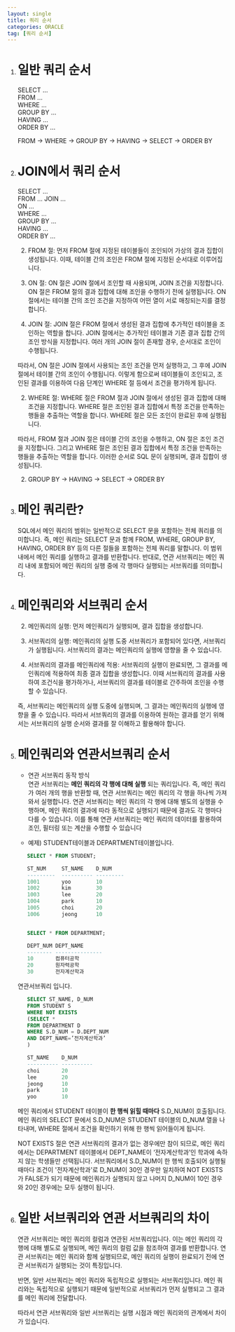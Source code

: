 ```yaml
---
layout: single
title: 쿼리 순서
categories: ORACLE
tag: [쿼리 순서]
---
```



1. # 일반 쿼리 순서
   SELECT ...   
   FROM ...   
   WHERE ...   
   GROUP BY ...   
   HAVING ...   
   ORDER BY ...   

   FROM → WHERE → GROUP BY → HAVING → SELECT → ORDER BY

1. # JOIN에서 쿼리 순서
   SELECT ...   
   FROM ... JOIN ...   
   ON ...   
   WHERE ...   
   GROUP BY ...   
   HAVING ...   
   ORDER BY ...   

   2. FROM 절: 먼저 FROM 절에 지정된 테이블들이 조인되어 가상의 결과 집합이 생성됩니다. 이때, 테이블 간의 조인은 FROM 절에 지정된 순서대로 이루어집니다.

   2. ON 절: ON 절은 JOIN 절에서 조인할 때 사용되며, JOIN 조건을 지정합니다. ON 절은 FROM 절의 결과 집합에 대해 조인을 수행하기 전에 실행됩니다. ON 절에서는 테이블 간의 조인 조건을 지정하여 어떤 열이 서로 매칭되는지를 결정합니다.
   
   2. JOIN 절: JOIN 절은 FROM 절에서 생성된 결과 집합에 추가적인 테이블을 조인하는 역할을 합니다. JOIN 절에서는 추가적인 테이블과 기존 결과 집합 간의 조인 방식을 지정합니다. 여러 개의 JOIN 절이 존재할 경우, 순서대로 조인이 수행됩니다.

   따라서, ON 절은 JOIN 절에서 사용되는 조인 조건을 먼저 실행하고, 그 후에 JOIN 절에서 테이블 간의 조인이 수행됩니다. 이렇게 함으로써 테이블들이 조인되고, 조인된 결과를 이용하여 다음 단계인 WHERE 절 등에서 조건을 평가하게 됩니다.

   2. WHERE 절: WHERE 절은 FROM 절과 JOIN 절에서 생성된 결과 집합에 대해 조건을 지정합니다. WHERE 절은 조인된 결과 집합에서 특정 조건을 만족하는 행들을 추출하는 역할을 합니다. WHERE 절은 모든 조인이 완료된 후에 실행됩니다.

   따라서, FROM 절과 JOIN 절은 테이블 간의 조인을 수행하고, ON 절은 조인 조건을 지정합니다. 그리고 WHERE 절은 조인된 결과 집합에서 특정 조건을 만족하는 행들을 추출하는 역할을 합니다. 이러한 순서로 SQL 문이 실행되며, 결과 집합이 생성됩니다.

   2. GROUP BY → HAVING → SELECT → ORDER BY

1. # 메인 쿼리란?
   SQL에서 메인 쿼리의 범위는 일반적으로 SELECT 문을 포함하는 전체 쿼리를 의미합니다. 즉, 메인 쿼리는 SELECT 문과 함께 FROM, WHERE, GROUP BY, HAVING, ORDER BY 등의 다른 절들을 포함하는 전체 쿼리를 말합니다. 이 범위 내에서 메인 쿼리를 실행하고 결과를 반환합니다. 반대로, 연관 서브쿼리는 메인 쿼리 내에 포함되어 메인 쿼리의 실행 중에 각 행마다 실행되는 서브쿼리를 의미합니다.

1. # 메인쿼리와 서브쿼리 순서

   2. 메인쿼리의 실행: 먼저 메인쿼리가 실행되며, 결과 집합을 생성합니다.

   2. 서브쿼리의 실행: 메인쿼리의 실행 도중 서브쿼리가 포함되어 있다면, 서브쿼리가 실행됩니다. 서브쿼리의 결과는 메인쿼리의 실행에 영향을 줄 수 있습니다.

   2. 서브쿼리의 결과를 메인쿼리에 적용: 서브쿼리의 실행이 완료되면, 그 결과를 메인쿼리에 적용하여 최종 결과 집합을 생성합니다. 이때 서브쿼리의 결과를 사용하여 조건식을 평가하거나, 서브쿼리의 결과를 테이블로 간주하여 조인을 수행할 수 있습니다.

   즉, 서브쿼리는 메인쿼리의 실행 도중에 실행되며, 그 결과는 메인쿼리의 실행에 영향을 줄 수 있습니다. 따라서 서브쿼리의 결과를 이용하여 원하는 결과를 얻기 위해서는 서브쿼리의 실행 순서와 결과를 잘 이해하고 활용해야 합니다.

1. # 메인쿼리와 연관서브쿼리 순서
   - 연관 서브쿼리 동작 방식   
   연관 서브쿼리는 __메인 쿼리의 각 행에 대해 실행__ 되는 쿼리입니다. 즉, 메인 쿼리가 여러 개의 행을 반환할 때, 연관 서브쿼리는 메인 쿼리의 각 행을 하나씩 가져와서 실행합니다. 연관 서브쿼리는 메인 쿼리의 각 행에 대해 별도의 실행을 수행하며, 메인 쿼리의 결과에 따라 동적으로 실행되기 때문에 결과도 각 행마다 다를 수 있습니다. 이를 통해 연관 서브쿼리는 메인 쿼리의 데이터를 활용하여 조인, 필터링 또는 계산을 수행할 수 있습니다   

   - 예제)
   STUDENT테이블과 DEPARTMENT테이블입니다.   
   ```sql
      SELECT * FROM STUDENT;

      ST_NUM     ST_NAME    D_NUM
      ---------  ---------- ---------
      1001       yoo        10
      1002       kim        30
      1003       lee        20
      1004       park       10
      1005       choi       20
      1006       jeong      10


      SELECT * FROM DEPARTMENT;

      DEPT_NUM DEPT_NAME           
      -------- ---------------
      10       컴퓨터공학          
      20       원자력공학          
      30       전자계산학과   
   ```   

   연관서브쿼리 입니다.   
   ```sql
      SELECT ST_NAME, D_NUM
      FROM STUDENT S
      WHERE NOT EXISTS
      (SELECT *
      FROM DEPARTMENT D
      WHERE S.D_NUM = D.DEPT_NUM
      AND DEPT_NAME=’전자계산학과’
      )

      ST_NAME    D_NUM
      ---------- ----------
      choi       20
      lee        20
      jeong      10
      park       10
      yoo        10
   ```   
   메인 쿼리에서 STUDENT 테이블이 __한 행씩 읽힐 때마다__ S.D_NUM이 호출됩니다. 메인 쿼리의 SELECT 문에서 S.D_NUM은 STUDENT 테이블의 D_NUM 열을 나타내며, WHERE 절에서 조건을 확인하기 위해 한 행씩 읽어들이게 됩니다.   

   NOT EXISTS 절은 연관 서브쿼리의 결과가 없는 경우에만 참이 되므로, 메인 쿼리에서는 DEPARTMENT 테이블에서 DEPT_NAME이 ‘전자계산학과’인 학과에 속하지 않는 학생들만 선택됩니다. 서브쿼리에서 S.D_NUM이 한 행씩 호출되어 실행될 때마다 조건이 '전자계산학과'로 D_NUM이 30인 경우만 일치하여 NOT EXISTS가 FALSE가 되기 때문에 메인쿼리가 실행되지 않고 나머지 D_NUM이 10인 경우와 20인 경우에는 모두 실행이 됩니다.   

1. # 일반 서브쿼리와 연관 서브쿼리의 차이
   연관 서브쿼리는 메인 쿼리의 컬럼과 연관된 서브쿼리입니다. 이는 메인 쿼리의 각 행에 대해 별도로 실행되며, 메인 쿼리의 컬럼 값을 참조하여 결과를 반환합니다. 연관 서브쿼리는 메인 쿼리와 함께 실행되므로, 메인 쿼리의 실행이 완료되기 전에 연관 서브쿼리가 실행되는 것이 특징입니다.   
      
   반면, 일반 서브쿼리는 메인 쿼리와 독립적으로 실행되는 서브쿼리입니다. 메인 쿼리와는 독립적으로 실행되기 때문에 일반적으로 서브쿼리가 먼저 실행되고 그 결과를 메인 쿼리에 전달합니다.   
      
   따라서 연관 서브쿼리와 일반 서브쿼리는 실행 시점과 메인 쿼리와의 관계에서 차이가 있습니다.   

